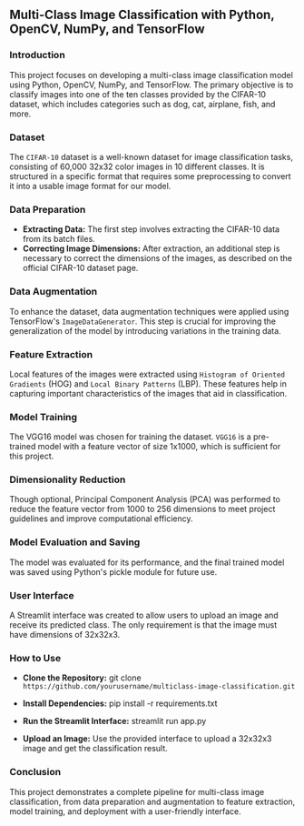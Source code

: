 ## **Multi-Class Image Classification with Python, OpenCV, NumPy, and TensorFlow**
### **Introduction**
This project focuses on developing a multi-class image classification model using Python, OpenCV, NumPy, and TensorFlow. The primary objective is to classify images into one of the ten classes provided by the CIFAR-10 dataset, which includes categories such as dog, cat, airplane, fish, and more.

### **Dataset**
The `CIFAR-10` dataset is a well-known dataset for image classification tasks, consisting of 60,000 32x32 color images in 10 different classes. It is structured in a specific format that requires some preprocessing to convert it into a usable image format for our model.

### **Data Preparation**
- **Extracting Data:** The first step involves extracting the CIFAR-10 data from its batch files.
- **Correcting Image Dimensions:** After extraction, an additional step is necessary to correct the dimensions of the images, as described on the official CIFAR-10 dataset page.

### **Data Augmentation**
To enhance the dataset, data augmentation techniques were applied using TensorFlow's `ImageDataGenerator`. This step is crucial for improving the generalization of the model by introducing variations in the training data.

### **Feature Extraction**
Local features of the images were extracted using `Histogram of Oriented Gradients` (HOG) and `Local Binary Patterns` (LBP). These features help in capturing important characteristics of the images that aid in classification.

### **Model Training**
The VGG16 model was chosen for training the dataset. `VGG16` is a pre-trained model with a feature vector of size 1x1000, which is sufficient for this project.

### **Dimensionality Reduction**
Though optional, Principal Component Analysis (PCA) was performed to reduce the feature vector from 1000 to 256 dimensions to meet project guidelines and improve computational efficiency.

### **Model Evaluation and Saving**
The model was evaluated for its performance, and the final trained model was saved using Python's pickle module for future use.

### **User Interface**
A Streamlit interface was created to allow users to upload an image and receive its predicted class. The only requirement is that the image must have dimensions of 32x32x3.

### **How to Use**
- **Clone the Repository:** git clone `https://github.com/yourusername/multiclass-image-classification.git`
- **Install Dependencies:**
pip install -r requirements.txt

- **Run the Streamlit Interface:** streamlit run app.py
- **Upload an Image:** Use the provided interface to upload a 32x32x3 image and get the classification result.

### **Conclusion**
This project demonstrates a complete pipeline for multi-class image classification, from data preparation and augmentation to feature extraction, model training, and deployment with a user-friendly interface.